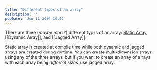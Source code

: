```yaml
---
title: "Different types of an array"
description: ''
pubDate: 'Jun 11 2024 10:03'
---
```


There are three (_maybe more?_) different types of an array: [Static Array](/notes/static_array), [[Dynamic Array]], and [[Jagged Array]].

Static array is created at compile time while both dynamic and jagged arrays are created during runtime. You can create multi-dimension arrays using any of the three arrays, but if you want to create an array of arrays with each array being _different sizes_, use jagged array.